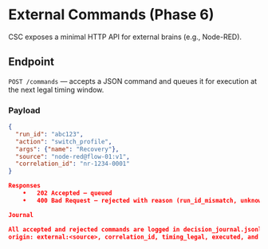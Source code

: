 # External Commands (Phase 6)

CSC exposes a minimal HTTP API for external brains (e.g., Node-RED).

## Endpoint
`POST /commands` — accepts a JSON command and queues it for execution at the next legal timing window.

### Payload
```json
{
  "run_id": "abc123",
  "action": "switch_profile",
  "args": {"name": "Recovery"},
  "source": "node-red@flow-01:v1",
  "correlation_id": "nr-1234-0001"
}

Responses
	•	202 Accepted — queued
	•	400 Bad Request — rejected with reason (run_id_mismatch, unknown_action, duplicate_correlation_id, missing:<fields>)

Journal

All accepted and rejected commands are logged in decision_journal.jsonl with:
origin: external:<source>, correlation_id, timing_legal, executed, and optional rejection_reason.
